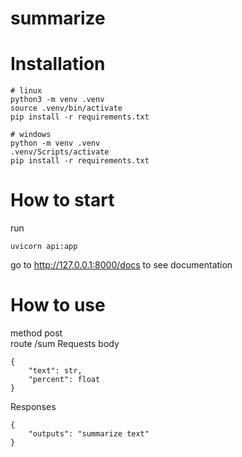 # summarize

# Installation
```
# linux  
python3 -m venv .venv
source .venv/bin/activate  
pip install -r requirements.txt  
  
# windows  
python -m venv .venv  
.venv/Scripts/activate
pip install -r requirements.txt  
```
# How to start
run
```
uvicorn api:app
```
go to http://127.0.0.1:8000/docs to see documentation

# How to use

method post  
route /sum
Requests body
```
{
    "text": str,
    "percent": float
}
```
Responses
```
{
    "outputs": "summarize text"
}
```